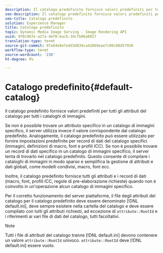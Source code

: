 ```yaml
---
description: Il catalogo predefinito fornisce valori predefiniti per tutti gli attributi del catalogo per tutti i cataloghi di immagini.
seo-description: Il catalogo predefinito fornisce valori predefiniti per tutti gli attributi del catalogo per tutti i cataloghi di immagini.
seo-title: Catalogo predefinito
solution: Experience Manager
title: Catalogo predefinito
topic: Dynamic Media Image Serving - Image Rendering API
uuid: 9f0c967e-a2fa-4ef0-bacb-3dcfb06a8027
translation-type: tm+mt
source-git-commit: 97a84e8e7edd3d834ca42069eae7c09c00d57938
workflow-type: tm+mt
source-wordcount: '230'
ht-degree: 0%

---
```



# Catalogo predefinito{#default-catalog}

Il catalogo predefinito fornisce valori predefiniti per tutti gli attributi del catalogo per tutti i cataloghi di immagini.

Se non è possibile trovare un attributo specifico in un catalogo di immagini specifico, il server utilizza invece il valore corrispondente dal catalogo predefinito. Analogamente, il catalogo predefinito può essere utilizzato per fornire impostazioni predefinite per record di dati del catalogo specifici (immagini, definizioni di macro, font e profili ICC). Se non è possibile trovare un record di dati specifico in un catalogo di immagini specifico, il server tenta di trovarlo nel catalogo predefinito. Questo consente di compilare i cataloghi di immagini in modo sparso e semplifica la gestione di attributi e dati globali, come modelli condivisi, macro, font ecc.

Inoltre, il catalogo predefinito fornisce tutti gli attributi e i record di dati (macro, font, profili ICC, regole di pre-elaborazione richieste) quando non è coinvolto in un&#39;operazione alcun catalogo di immagini specifico.

Per il corretto funzionamento del server piattaforme, il file degli attributi del catalogo per il catalogo predefinito deve essere denominato [!DNL default.ini], deve sempre esistere nella cartella del catalogo e deve essere compilato con tutti gli attributi richiesti, ad eccezione di `attribute::RootId` e i riferimenti ai vari file di dati del catalogo, tutti facoltativi.

>[!NOTE]
>
>Tutti i file di attributi del catalogo tranne [!DNL default.ini] devono contenere un valore `attribute::RootId` univoco. `attribute::RootId` deve  [!DNL default.ini] essere vuoto.

